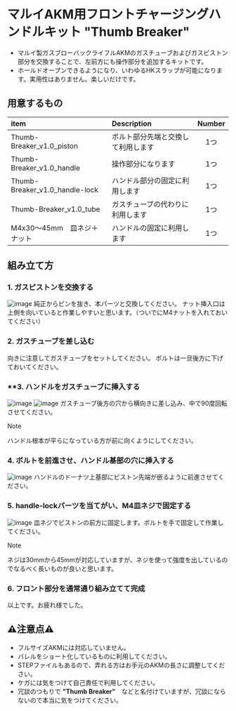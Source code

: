 # マルイAKM用フロントチャージングハンドルキット "Thumb Breaker"
- マルイ製ガスブローバックライフルAKMのガスチューブおよびガスピストン部分を交換することで、左前方にも操作部分を追加するキットです。
- ホールドオープンできるようになり、いわゆるHKスラップが可能になります。実用性はありません。楽しいだけです。

## 用意するもの
| item | Description | Number |
| :--- | :--- | :---: |
| Thumb-Breaker_v1.0_piston | ボルト部分先端と交換して利用します | 1つ |
| Thumb-Breaker_v1.0_handle | 操作部分になります | 1つ |
| Thumb-Breaker_v1.0_handle-lock | ハンドル部分の固定に利用します | 1つ |
| Thumb-Breaker_v1.0_tube | ガスチューブの代わりに利用します | 1つ |
| M4x30〜45mm　皿ネジ＋ナット | ハンドルの固定に利用します | 1つ |

## 組み立て方
### **1. ガスピストンを交換する**
![image](https://github.com/Qoo622/3D-print/assets/65710525/d2ef026f-8ad2-4805-be70-28b92360fbc6)
純正からピンを抜き、本パーツと交換してください。
ナット挿入口は上側を向いていると作業しやすいと思います。（ついでにM4ナットを入れておいてください）

### **2. ガスチューブを差し込む**
向きに注意してガスチューブをセットしてください。
ボルトは一旦後方に下げておいてください。

### **3. ハンドルをガスチューブに挿入する
![image](https://github.com/Qoo622/3D-print/assets/65710525/b9c8c353-a5b1-4093-a14e-a3b0af8315f4)
![image](https://github.com/Qoo622/3D-print/assets/65710525/a2fdaf67-d4a6-4c93-bd96-c1259c8b5f42)
ガスチューブ後方の穴から横向きに差し込み、中で90度回転させてください。
> [!note]
> ハンドル根本が平らになっている方が前に向くようにしてください。

### **4. ボルトを前進させ、ハンドル基部の穴に挿入する**
![image](https://github.com/Qoo622/3D-print/assets/65710525/e83a0c24-81bd-4dd7-ab1f-d0e279449cd3)
ハンドルのドーナツ上基部にピストン先端が嵌るように前進させてください。

### **5. handle-lockパーツを当てがい、M4皿ネジで固定する**
![image](https://github.com/Qoo622/3D-print/assets/65710525/b760f07d-5f77-410d-92c3-562649f03477)
皿ネジでピストンの前方に固定します。ボルトを手で固定して作業してください。
> [!note]
> ネジは30mmから45mmが対応していますが、ネジを使って強度を出しているのでなるべく長いものが良いと思います。

### **6. フロント部分を通常通り組み立てて完成**
以上です。お疲れ様でした。

## ⚠️注意点⚠️
- フルサイズAKMには対応していません。
 - バレルをショート化しているものに利用してください。
 - STEPファイルもあるので、弄れる方はお手元のAKMの長さに調整してください。
- ケガには気をつけて自己責任で利用してください。
 - 冗談のつもりで **"Thumb Breaker"**　などと名付けていますが、冗談にならないので本当に気をつけてください。




